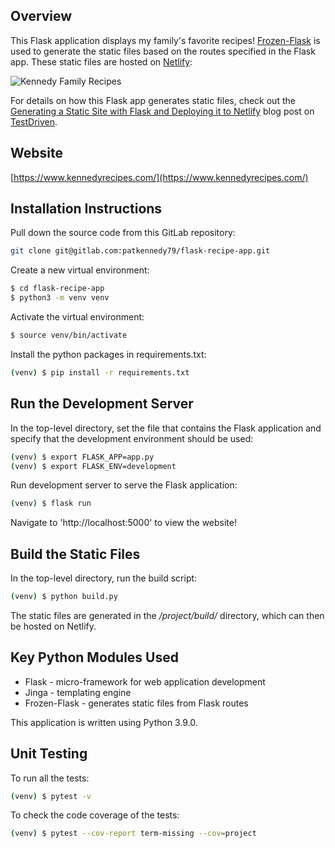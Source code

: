 ## Overview

This Flask application displays my family's favorite recipes!  [Frozen-Flask](https://pythonhosted.org/Frozen-Flask/) is
used to generate the static files based on the routes specified in the Flask app.  These static files are hosted on
[Netlify](https://www.netlify.com):

![Kennedy Family Recipes](project/static/img/flask_recipe_app_screenshot.png?raw=true "Kennedy Family Recipes")

For details on how this Flask app generates static files, check out the [Generating a Static Site with Flask and Deploying it to Netlify](https://testdriven.io/blog/) blog post on [TestDriven](https://testdriven.io/).

## Website

[https://www.kennedyrecipes.com/](https://www.kennedyrecipes.com/)

## Installation Instructions

Pull down the source code from this GitLab repository:

```sh
git clone git@gitlab.com:patkennedy79/flask-recipe-app.git
```

Create a new virtual environment:

```sh
$ cd flask-recipe-app
$ python3 -m venv venv
```

Activate the virtual environment:

```sh
$ source venv/bin/activate
```

Install the python packages in requirements.txt:

```sh
(venv) $ pip install -r requirements.txt
```


## Run the Development Server

In the top-level directory, set the file that contains the Flask application and specify that the development environment should be used:


```sh
(venv) $ export FLASK_APP=app.py
(venv) $ export FLASK_ENV=development
```

Run development server to serve the Flask application:

```sh
(venv) $ flask run
```

Navigate to 'http://localhost:5000' to view the website!

## Build the Static Files

In the top-level directory, run the build script:

```sh
(venv) $ python build.py
```

The static files are generated in the */project/build/* directory, which can then be hosted on Netlify.

## Key Python Modules Used

* Flask - micro-framework for web application development
* Jinga - templating engine
* Frozen-Flask - generates static files from Flask routes

This application is written using Python 3.9.0.

## Unit Testing

To run all the tests:

```sh
(venv) $ pytest -v
```

To check the code coverage of the tests:

```sh
(venv) $ pytest --cov-report term-missing --cov=project
```
